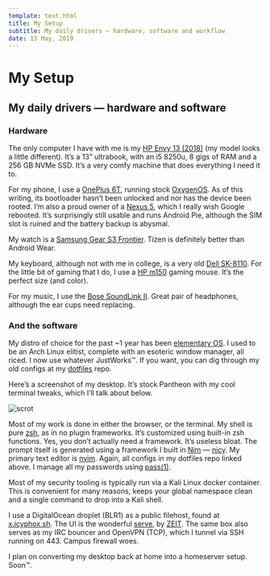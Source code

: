 ```yaml
---
template: text.html
title: My Setup
subtitle: My daily drivers — hardware, software and workflow
date: 13 May, 2019
---
```


# My Setup
## My daily drivers — hardware and software

### Hardware

The only computer I have with me is my [HP Envy 13 (2018)](https://store.hp.com/us/en/mdp/laptops/envy-13) (my model looks a little different). It’s a 13” ultrabook, with an i5 8250u,
8 gigs of RAM and a 256 GB NVMe SSD. It’s a very comfy machine that does everything I need it to.

For my phone, I use a [OnePlus 6T](https://www.oneplus.in/6t), running stock [OxygenOS](https://www.oneplus.in/oxygenos). As of this writing, its bootloader hasn’t been unlocked and nor has the device been rooted.
I’m also a proud owner of a [Nexus 5](https://en.wikipedia.org/wiki/Nexus_5), which I really wish Google rebooted. It’s surprisingly still usable and runs Android Pie, although the SIM slot is ruined and the battery backup is abysmal.

My watch is a [Samsung Gear S3 Frontier](https://www.samsung.com/in/wearables/gear-s3-frontier-r760/). Tizen is definitely better than Android Wear.

My keyboard, although not with me in college, is a very old [Dell SK-8110](https://www.amazon.com/Dell-Keyboard-Model-SK-8110-Interface/dp/B00366HMMO). 
For the little bit of gaming that I do, I use a [HP m150](https://www.hpshopping.in/hp-m150-gaming-mouse-3dr63pa.html) gaming mouse. It’s the perfect size (and color).

For my music, I use the [Bose SoundLink II](https://www.boseindia.com/en_in/products/headphones/over_ear_headphones/soundlink-around-ear-wireless-headphones-ii.html). 
Great pair of headphones, although the ear cups need replacing.

### And the software

My distro of choice for the past ~1 year has been [elementary OS](https://elementary.io). I used to be an Arch Linux elitist, complete with an esoteric
window manager, all riced. I now use whatever JustWorks™. If you want, you can dig through my old configs at my [dotfiles](https://github.com/icyphox/dotfiles) repo. 

Here’s a screenshot of my desktop. It’s stock Pantheon with my cool terminal tweaks, which I’ll talk about below.

![scrot](https://x.icyphox.sh/RT-2W.png)

Most of my work is done in either the browser, or the terminal.
My shell is pure [zsh](http://www.zsh.org), as in no plugin frameworks. It’s customized using built-in zsh functions. Yes, you don’t actually need
a framework. It’s useless bloat. The prompt itself is generated using a framework I built in [Nim](https://nim-lang.org) — [nicy](https://github.com/icyphox/nicy).
My primary text editor is [nvim](https://neovim.org). Again, all configs in my dotfiles repo linked above.
I manage all my passwords using [pass(1)](https://passwordstore.org).

Most of my security tooling is typically run via a Kali Linux docker container. This is convenient for many reasons, keeps your global namespace
clean and a single command to drop into a Kali shell.

I use a DigitalOcean droplet (BLR1) as a public filehost, found at [x.icyphox.sh](https://x.icyphox.sh). The UI is the wonderful [serve](https://github.com/zeit/serve), by [ZEIT](https://zeit.co).
The same box also serves as my IRC bouncer and OpenVPN (TCP), which I tunnel via SSH running on 443. Campus firewall woes. 

I plan on converting my desktop back at home into a homeserver setup. Soon™.
